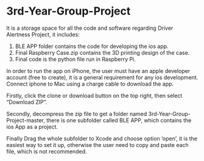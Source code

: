 # 3rd-Year-Group-Project
It is a storage space for all the code and software regarding Driver Alertness Project, it includes:

1. BLE APP folder contains the code for developing the ios app.
2. Final Raspberry Case.zip contains the 3D printing design of the case.
3. Final code is the python file run in Raspberry Pi.

In order to run the app on iPhone, the user must have an apple developer account (free to create), it is a general requirement for any ios development. Connect iphone to Mac using a charge cable to download the app.

Firstly, click the clone or download button on the top right, then select “Download ZIP”.

Secondly, decompress the zip file to get a folder named 3rd-Year-Group-Project-master, there is one subfolder called BLE APP, which contains the ios App as a project.

Finally Drag the whole subfolder to Xcode and choose option ‘open’, it is the easiest way to set it up, otherwise the user need to copy and paste each file, which is not recommended.
